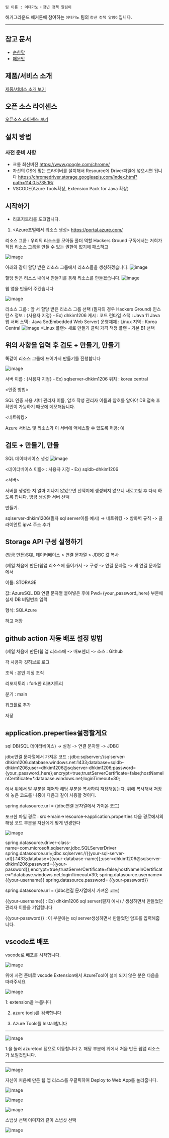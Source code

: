  `팀 이름 : 어데가노` - `청년 정책 알림이`
  

해커그라운드 해커톤에 참여하는 `어데가노` 팀의 `청년 정책 알림이`입니다.





----------------------------------------------------------------------------------------------------------------------
## 참고 문서
- [순한맛](./REFERENCES_BASIC.md)
- [매운맛](./REFERENCES_ADVANCED.md)

## 제품/서비스 소개

<!-- 아래 링크는 지우지 마세요 -->
[제품/서비스 소개 보기](TOPIC.md)
<!-- 위 링크는 지우지 마세요 -->

## 오픈 소스 라이센스

<!-- 아래 링크는 지우지 마세요 -->
[오픈소스 라이센스 보기](./LICENSE)
<!-- 위 링크는 지우지 마세요 -->

## 설치 방법



### 사전 준비 사항

- 크롬 최신버전 https://www.google.com/chrome/
- 자신의 OS에 맞는 드라이버를 설치해서 Resource에 Driver파일에 넣으시면 됩니다 https://chromedriver.storage.googleapis.com/index.html?path=114.0.5735.16/
- VSCODE(Azure Tools확장, Extension Pack for Java 확장)

## 시작하기
- 리포지토리를 포크합니다.


1. <Azure포털에서 리소스 생성> https://portal.azure.com/
   
  리소스 그룹 : 우리의 리소스를 모아둘 폴더 역할
Hackers Ground 구독에서는 저희가 직접 리소스 그룹을 만들 수 있는 권한이 없기에 패스하고

![image](https://github.com/hackersground-kr/httpsgithubcomjchyngHackerGround/assets/69470424/1ea48e1c-9d28-4d30-be93-310de43dd422)


아래와 같이 할당 받은 리소스 그룹에서 리소스들을 생성하겠습니다.
![image](https://github.com/hackersground-kr/httpsgithubcomjchyngHackerGround/assets/69470424/ba8e7832-494c-4ce0-887b-4e35d06a26d6)


할당 받은 리소스 내에서 만들기를 통해 리소스를 만들겠습니다.
![image](https://github.com/hackersground-kr/httpsgithubcomjchyngHackerGround/assets/69470424/accdd596-dcf1-44ad-b8df-4dbe9c4d27a7)



웹 앱을 만들어 주겠습니다

![image](https://github.com/hackersground-kr/httpsgithubcomjchyngHackerGround/assets/69470424/ef038d43-c2dc-4d72-bfe0-804693404817)

리소스 그룹 : 앞 서 할당 받은 리소스 그룹 선택 (필자의 경우 Hackers Ground)
인스턴스 정보 : {사용자 지정} - Ex) dhkim1206
게시 : 코드
런타임 스택 : Java 11
Java 웹 서버 스택 : Java Se(Embedded Web Server)
운영체제 : Linux
지역 : Korea Central
![image](https://github.com/hackersground-kr/httpsgithubcomjchyngHackerGround/assets/69470424/356680d7-a263-464d-bc2f-5114c4106483)
<Linux 플랜>
새로 만들기 클릭
가격 책정 플랜 - 기본 B1 선택

위의 사항을 입력 후 검토 + 만들기, 만들기
----------------------------------------------------------------------------------------------------------------------
똑같이 리소스 그룹에 드어가서 만들기를 진행합니다


![image](https://github.com/hackersground-kr/httpsgithubcomjchyngHackerGround/assets/69470424/b568c767-9385-44a5-a8d8-64b4cca37a43)

서버 이름 : {사용자 지정} - Ex) sqlserver-dhkim1206
위치 : korea central


<인증 방법>

SQL 인증 사용
서버 관리자 이름, 암호 작성
관리자 이름과 암호를 알아야 DB 접속 후 확인이 가능하기 때문에 메모해둡니다.

<네트워킹>

Azure 서비스 및 리소스가 이 서버에 액세스할 수 있도록 허용: 예

검토 + 만들기, 만들
----------------------------------------------------------------------------------------------------------------------

SQL 데이터베이스 생성
![image](https://github.com/hackersground-kr/httpsgithubcomjchyngHackerGround/assets/69470424/3a5add86-2a26-4130-82f7-73b9ff0c8513)

<데이터베이스 이름> : 사용자 지정 - Ex) sqldb-dhkim1206

<서버>

서버를 생성한 지 얼마 지나지 않았으면 선택지에 생성되지 않으니 새로고침 후 다시 하도록 합니다.
방금 생성한 서버 선택

만들기.

sqlserver-dhkim1206(필자 sql server이름 예시) -> 네트워킹 -> 방화벽 규칙 -> 클라이언트 ipv4 주소 추가


Storage API 구성 설정하기
----------------------------------------------------------------------------------------------------------------------

(방금 만든)SQL 데이터베이스 > 연결 문자열 > JDBC 값 복사

(제일 처음에 만든)웹앱 리소스에 들어가서 -> 구성 -> 연결 문자열 -> 새 연결 문자열에서

이름: STORAGE

값: AzureSQL DB 연결 문자열 붙여넣은 후에 Pwd={your_password_here} 부분에 실제 DB 비밀번호 입력

형식: SQLAzure

하고 저장

github action 자동 배포 설정 방법
----------------------------------------------------------------------------------------------------------------------
(제일 처음에 만든)웹 앱 리소스에 -> 배포센터 -> 소스 : Github

각 사용자 깃허브로 로그

조직 : 본인 계정 조직

리포지토리 : fork한 리포지토리 

분기 : main

워크플로 추가

저장 


application.preperties설정할게요
----------------------------------------------------------------------------------------------------------------------

sql DB(SQL 데이터베이스) -> 설정 -> 연결 문자열 -> JDBC
  
jdbc연결 문자열에서 가져온 코드 : jdbc:sqlserver://sqlserver-dhkim1206.database.windows.net:1433;database=sqldb-dhkim1206;user=dhkim1206@sqlserver-dhkim1206;password={your_password_here};encrypt=true;trustServerCertificate=false;hostNameInCertificate=*.database.windows.net;loginTimeout=30;

에서 위에서 말 부분을 떼어와 해당 부분을 복사하여 저장해놓는다.
위에 복사해서 저장해 놓은 코드를 나중에 다음과 같이 사용할 것이다.


spring.datasource.url = (jdbc연결 문자열에서 가져온 코드)


포크한 파일 경로 : src->main->resource->application.properties 
다음 경로에서의 해당 코드 부분을 자신에게 맞게 변경한다


![image](https://github.com/hackersground-kr/httpsgithubcomjchyngHackerGround/assets/69470424/65ee6779-f1aa-40b8-bc76-199a9cfbf893)



spring.datasource.driver-class-name=com.microsoft.sqlserver.jdbc.SQLServerDriver
spring.datasource.url=jdbc:sqlserver://{{your-sql-server-url}}:1433;database={{your-database-name}};user=dhkim1206@sqlserver-dhkim1206;password={{your-password}};encrypt=true;trustServerCertificate=false;hostNameInCertificate=*.database.windows.net;loginTimeout=30;
spring.datasource.username= {{your-username}}
spring.datasource.password= {{your-password}}


spring.datasource.url = (jdbc연결 문자열에서 가져온 코드)

 {{your-username}} : Ex) dhkim1206 sql server(필자 예시) / 생성하면서 만들었던 관리자 이름을 기입합니다 
 
 {{your-password}} : 이 부분에는 sql server생성하면서 만들었던 암호를 입력해줍니다.

vscode로 배포
----------------------------------------------------------------------------------------------------------------------------

vscode로 배포를 시작합니다.

![image](https://github.com/hackersground-kr/httpsgithubcomjchyngHackerGround/assets/69470424/f26112f1-f72f-4c7f-ab9c-a0b762688c06)

위에 사전 준비로 vscode Extension에서 AzureTool이 설치 되지 않은 분은 다음을 따라주세요 

![image](https://github.com/hackersground-kr/httpsgithubcomjchyngHackerGround/assets/69470424/cad111ef-e6ab-40f8-8a0b-363032fdca82)

1: extension을 누릅니다

2. azure tools를 검색합니다

3. Azure Tools를 Install합니다

-----------------------------------------------------------
![image](https://github.com/hackersground-kr/httpsgithubcomjchyngHackerGround/assets/69470424/8e291d8a-a851-4ac2-b3e3-fe80a7b62318)

1.을 눌러 azuretool 탭으로 이동합니다
2. 해당 부분에 위에서 처음 만든 웹앱 리소스가 보일것입니다.

-------------------------------------------------------------------


![image](https://github.com/hackersground-kr/httpsgithubcomjchyngHackerGround/assets/69470424/5225e954-93d0-413c-88da-8dd8e65300e7)

자신이 처음에 만든 웹 앱 리소스를 우클릭하여 Deploy to Web App를 눌러줍니다.


![image](https://github.com/hackersground-kr/httpsgithubcomjchyngHackerGround/assets/69470424/3f24d658-0e95-4578-a1ec-5ac788e05788)


![image](https://github.com/hackersground-kr/httpsgithubcomjchyngHackerGround/assets/69470424/dc5b9ab5-ae88-4e94-8748-f9ec81549d93)



![image](https://github.com/hackersground-kr/httpsgithubcomjchyngHackerGround/assets/69470424/c8fa3879-bd29-4a7a-b0b9-a69a78485251)


스냅샷 선택
이미지와 같이 스냅샷 선택


![image](https://github.com/hackersground-kr/httpsgithubcomjchyngHackerGround/assets/69470424/adf6f04c-029a-4968-a034-54796a53c7fa)
